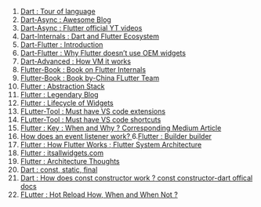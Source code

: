 1. [Dart : Tour of language](https://dart.dev/guides/language/language-tour#declaring-async-functions)
1. [Dart-Async : Awesome Blog](https://www.didierboelens.com/2019/01/futures-isolates-event-loop/)
2. [Dart-Async : Flutter official YT videos](https://www.youtube.com/watch?v=J5DQRPRBiFI&list=PLjxrf2q8roU0Net_g1NT5_vOO3s_FR02J&index=7&t=0s)
3. [Dart-Internals : Dart and Flutter Ecosystem](https://www.youtube.com/watch?v=J5DQRPRBiFI&list=PLjxrf2q8roU0Net_g1NT5_vOO3s_FR02J&index=7&t=0s)
5. [Dart-Flutter : Introduction](https://www.pentalog.com/blog/flutter-game-changer-in-cross-platform-development)
6. [Dart-Flutter : Why Flutter doesn’t use OEM widgets](https://medium.com/flutter/why-flutter-doesnt-use-oem-widgets-94746e812510)
4. [Dart-Advanced : How VM it works ](https://mrale.ph/dartvm/)
4. [Flutter-Book : Book on Flutter Internals](https://www.flutterinternals.org/data-model/elements#how-does-element-inheritance-work)
8. [Flutter-Book : Book by-China FLutter Team](https://book.flutterchina.club/chapter2/thread_model_and_error_report.html)
9. [Flutter : Abstraction Stack](https://medium.com/flutter-community/the-layer-cake-widgets-elements-renderobjects-7644c3142401)
2. [Flutter : Legendary Blog](https://www.didierboelens.com/)
3. [Flutter : Lifecycle of Widgets](https://www.bookstack.cn/read/flutterbyexample/aebe8dda4df3319f.md)
12. [FLutter-Tool : Must have VS code extensions](https://alltechsavvy.com/must-have-vscode-extensions-for-flutter/)
13. [FLutter-Tool : Must have VS code shortcuts](https://medium.com/flutter-community/flutter-visual-studio-code-shortcuts-for-fast-and-efficient-development-7235bc6c3b7d)
4. [Flutter : Key : When and Why ?](https://www.youtube.com/watch?v=kn0EOS-ZiIc)[ Corresponding Medium Article](https://medium.com/flutter/keys-what-are-they-good-for-13cb51742e7d)
5. [How does an event listener work?
](https://softwareengineering.stackexchange.com/questions/363397/how-does-an-event-listener-work)
6.[Flutter : Builder builder](https://stackoverflow.com/questions/52088889/can-someone-explain-to-me-what-the-builder-class-does-in-flutter#:~:text=Terminology%3A,name%20for%20a%20lambda%20function.)
7. [Flutter : How Flutter Works](https://buildflutter.com/how-flutter-works/#:~:text=Rendering%20Pipeline,Skia%20Canvas%20as%20it%20changes.&text=Dart%20based%20application%20code%20will,when%20touching%20UI%20related%20components)[ ; Flutter System Architecture](https://docs.google.com/presentation/d/1cw7A4HbvM_Abv320rVgPVGiUP2msVs7tfGbkgdrTy0I/edit#slide=id.p)
8. [Flutter : itsallwidgets.com](https://itsallwidgets.com/)
9. [Flutter : Architecture Thoughts](https://buildflutter.com/architecture/)
10. [Dart : const, static, final](https://news.dartlang.org/2012/06/const-static-final-oh-my.html)
10. [Dart : How does const constructor work ?](https://stackoverflow.com/a/21746692/6753380)[ const constructor-dart offical docs](https://dart.dev/guides/language/language-tour#constant-constructors)
11. [FLutter : Hot Reload How, When and When Not ?](https://flutter.dev/docs/development/tools/hot-reload#:~:text=Hot%20reload%20works%20by%20injecting,the%20effects%20of%20your%20changes.)
